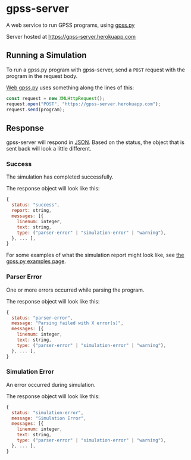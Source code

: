 # gpss-server
A web service to run GPSS programs, using [gpss.py][gpss.py]

Server hosted at https://gpss-server.herokuapp.com

## Running a Simulation
To run a gpss.py program with gpss-server, send a `POST` request with
the program in the request body.

[Web gpss.py][web-gpss.py] uses something along the lines of this:
```javascript
const request = new XMLHttpRequest();
request.open("POST", "https://gpss-server.herokuapp.com");
request.send(program);
```

## Response
gpss-server will respond in [JSON][json]. Based on the status, the
object that is sent back will look a little different.

### Success
The simulation has completed successfully.

The response object will look like this:
```javascript
{
  status: "success",
  report: string,
  messages: [{
    linenum: integer,
    text: string,
    type: ("parser-error" | "simulation-error" | "warning"),
  }, ... ],
}
```

For some examples of what the simulation report might look like, see
[the gpss.py examples page][gpss.py-examples].

### Parser Error
One or more errors occurred while parsing the program.

The response object will look like this:
```javascript
{
  status: "parser-error",
  message: "Parsing failed with X error(s)",
  messages: [{
    linenum: integer,
    text: string,
    type: ("parser-error" | "simulation-error" | "warning"),
  }, ... ],
}
```

### Simulation Error
An error occurred during simulation.

The response object will look like this:
```javascript
{
  status: "simulation-error",
  message: "Simulation Error",
  messages: [{
    linenum: integer,
    text: string,
    type: ("parser-error" | "simulation-error" | "warning"),
  }, ... ],
}
```

[gpss.py]: https://github.com/martendo/gpss.py
[gpss.py-examples]: https://martendo.github.io/gpss.py/examples
[web-gpss.py]: https://martendo.github.io/gpss.py/web
[json]: https://json.org
